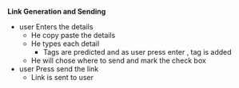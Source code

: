 **Link Generation and Sending**

- user Enters the details 
  - He copy paste the details 
  - He types each detail
    - Tags are predicted and as user press enter , tag is added
  - He will chose where to send and mark the check box
- user Press send the link 
  - Link is sent to user